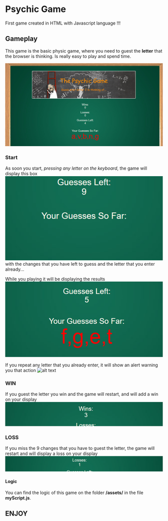 # Psychic Game

First game created in HTML with Javascript language !!!

## Gameplay

This game is the basic physic game, where you need to guest the **letter** that the browser is thinking. Is really easy to play and spend time.

![alt text](https://github.com/marioiovanna/Psychic-Game/blob/master/assets/img/work.png "Main")

### Start

As soon you start, *pressing any letter on the keyboard*, the game will display this box ![alt text](https://github.com/marioiovanna/Psychic-Game/blob/master/assets/img/start.png "start")
with the changes that you have left to guess and the letter that you enter already...

While you playing it will be displaying the results ![alt text](https://github.com/marioiovanna/Psychic-Game/blob/master/assets/img/left.png "playing")

If you repeat any letter that you already enter, it will show an alert warning you that action ![alt text](https://github.com/marioiovanna/Psychic-Game/blob/master/assets/img/error.PNGg "alert")

### WIN

If you guest the letter you win and the game will restart, and will add a win on your display ![alt text](https://github.com/marioiovanna/Psychic-Game/blob/master/assets/img/win.png "Win")

### LOSS

If you miss the 9 changes that you have to guest the letter, the game will restart and will display a loss on your display ![alt text](https://github.com/marioiovanna/Psychic-Game/blob/master/assets/img/loss.png "Loss")

#### Logic
You can find the logic of this game on the folder **/assets/** in the file **myScript.js**.

## ENJOY









